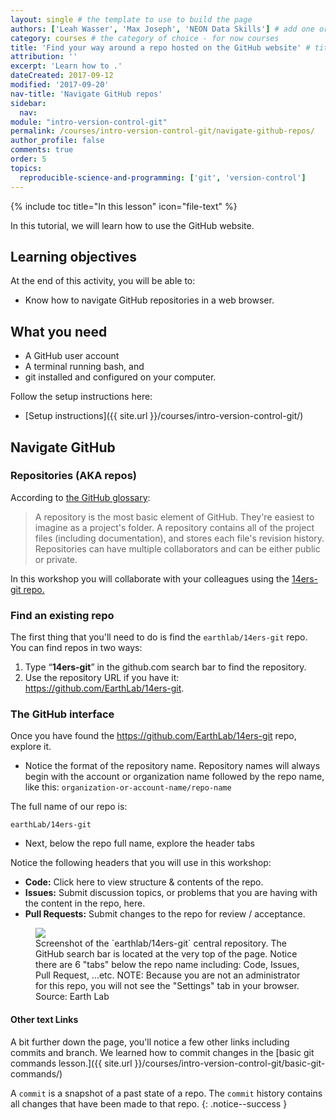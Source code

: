```yaml
---
layout: single # the template to use to build the page
authors: ['Leah Wasser', 'Max Joseph', 'NEON Data Skills'] # add one or more authors as a list
category: courses # the category of choice - for now courses
title: 'Find your way around a repo hosted on the GitHub website' # title should be concise and descriptive
attribution: ''
excerpt: 'Learn how to .'
dateCreated: 2017-09-12
modified: '2017-09-20'
nav-title: 'Navigate GitHub repos'
sidebar:
  nav:
module: "intro-version-control-git"
permalink: /courses/intro-version-control-git/navigate-github-repos/
author_profile: false
comments: true
order: 5
topics:
  reproducible-science-and-programming: ['git', 'version-control']
---
```


{% include toc title="In this lesson" icon="file-text" %}

In this tutorial, we will learn how to use the GitHub website.

<div class='notice--success' markdown="1">

## <i class="fa fa-graduation-cap" aria-hidden="true"></i> Learning objectives
At the end of this activity, you will be able to:

* Know how to navigate GitHub repositories in a web browser.


## <i class="fa fa-check-square-o fa-2" aria-hidden="true"></i> What you need

* A GitHub user account
* A terminal running bash, and
* git installed and configured on your computer.

Follow the setup instructions here:
* [Setup instructions]({{ site.url }}/courses/intro-version-control-git/)

</div>


## Navigate GitHub

### Repositories (AKA repos)

According to
<a href="https://help.github.com/articles/github-glossary/" target="_blank"> the GitHub glossary</a>:

> A repository is the most basic element of GitHub. They're easiest to imagine
as a project's folder. A repository contains all of the project files (including
documentation), and stores each file's revision history. Repositories can have
multiple collaborators and can be either public or private.

In this workshop you will collaborate with your colleagues using the
<a href="https://github.com/EarthLab/14ers-git" target="_blank">14ers-git repo.</a>

### Find an existing repo

The first thing that you'll need to do is find the `earthlab/14ers-git` repo.
You can find repos in two ways:

1. Type “**14ers-git**”  in the github.com search bar to find the repository.
2. Use the repository URL if you have it:
<a href="https://github.com/EarthLab/14ers-git" target="_blank"> https://github.com/EarthLab/14ers-git</a>.

### The GitHub interface

Once you have found the https://github.com/EarthLab/14ers-git repo,
explore it.

* Notice the format of the repository name. Repository names will always begin with the account or organization name followed by the repo name, like this: `organization-or-account-name/repo-name`

The full name of our repo is:

 `earthLab/14ers-git`

* Next, below the repo full name, explore the header tabs

Notice the following headers that you will use in this workshop:

* **Code:** Click here to view structure & contents of the repo.
* **Issues:** Submit discussion topics, or problems that you are having with
the content in the repo, here.
* **Pull Requests:** Submit changes to the repo for review /
acceptance.

 <figure>
	<a href="{{ site.url }}/images/workshops/version-control/github-repo-interface.png">
	<img src="{{ site.url }}/images/workshops/version-control/github-repo-interface.png"></a>
	<figcaption> Screenshot of the `earthlab/14ers-git` central repository.
	The GitHub search bar is located at the very top of the page. Notice there are 6
	"tabs" below the repo name including: Code, Issues, Pull Request, ...etc.
  NOTE: Because you are not an administrator for this
	repo, you will not see the "Settings" tab in your browser.
	Source: Earth Lab
	</figcaption>
</figure>



#### Other text Links

A bit further down the page, you'll notice a few other links including
commits and branch. We learned how to commit changes in the [basic git commands lesson.]({{ site.url }}/courses/intro-version-control-git/basic-git-commands/)


<i class="fa fa-star"></i> A `commit` is a snapshot of a past state of a repo.
The `commit` history contains all changes that have been made to that repo.
{: .notice--success }
